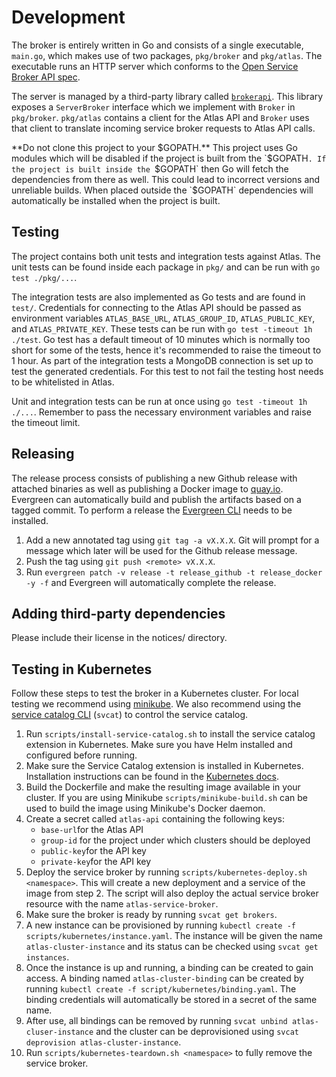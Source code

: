 # Development

The broker is entirely written in Go and consists of a single executable, `main.go`, which makes use of two packages, `pkg/broker` and `pkg/atlas`. The executable runs an HTTP server which conforms to the [Open Service Broker API spec](https://github.com/openservicebrokerapi/servicebroker/blob/master/spec.md).

The server is managed by a third-party library called [`brokerapi`](https://github.com/pivotal-cf/brokerapi). This library exposes a `ServerBroker` interface which we implement with `Broker` in `pkg/broker`. `pkg/atlas` contains a client for the Atlas API and `Broker` uses that client to translate incoming service broker requests to Atlas API calls.

**Do not clone this project to your $GOPATH.** This project uses Go modules which will be disabled if the project is built from the `$GOPATH`. If the project is built inside the `$GOPATH` then Go will fetch the dependencies from there as well. This could lead to incorrect versions and unreliable builds. When placed outside the `$GOPATH` dependencies will automatically be installed when the project is built.

## Testing

The project contains both unit tests and integration tests against Atlas. The unit tests can be found inside each package in `pkg/` and can be run with `go test ./pkg/...`.

The integration tests are also implemented as Go tests and are found in `test/`. Credentials for connecting to the Atlas API should be passed as environment variables `ATLAS_BASE_URL`, `ATLAS_GROUP_ID`, `ATLAS_PUBLIC_KEY`, and `ATLAS_PRIVATE_KEY`. These tests can be run with `go test -timeout 1h ./test`. Go test has a default timeout of 10 minutes which is normally too short for some of the tests, hence it's recommended to raise the timeout to 1 hour. As part of the integration tests a MongoDB connection is set up to test the generated credentials. For this test to not fail the testing host needs to be whitelisted in Atlas.

Unit and integration tests can be run at once using `go test -timeout 1h ./...`. Remember to pass the necessary environment variables and raise the timeout limit.

## Releasing

The release process consists of publishing a new Github release with attached binaries as well as publishing a Docker image to [quay.io](https://quay.io). Evergreen can automatically build and publish the artifacts based on a tagged commit. To perform a release the [Evergreen CLI](https://github.com/evergreen-ci/evergreen/wiki/Using-the-Command-Line-Tool) needs to be installed.

1. Add a new annotated tag using `git tag -a vX.X.X`. Git will prompt for a message which later will be used for the Github release message.
2. Push the tag using `git push <remote> vX.X.X`.
3. Run `evergreen patch -v release -t release_github -t release_docker -y -f` and Evergreen will automatically complete the release.

## Adding third-party dependencies

Please include their license in the notices/ directory.

## Testing in Kubernetes

Follow these steps to test the broker in a Kubernetes cluster. For local testing we recommend using [minikube](https://kubernetes.io/docs/setup/learning-environment/minikube/). We also recommend using the [service catalog CLI](https://github.com/kubernetes-sigs/service-catalog/blob/master/docs/cli.md) (`svcat`) to control the service catalog.

1. Run `scripts/install-service-catalog.sh` to install the service catalog extension in Kubernetes.
   Make sure you have Helm installed and configured before running.
2. Make sure the Service Catalog extension is installed in Kubernetes. Installation instructions can
   be found in the [Kubernetes docs](https://kubernetes.io/docs/tasks/service-catalog/install-service-catalog-using-helm/).
3. Build the Dockerfile and make the resulting image available in your cluster. If you are using
   Minikube `scripts/minikube-build.sh` can be used to build the image using Minikube's Docker
   daemon.
4. Create a secret called `atlas-api` containing the following keys:
   - `base-url`for the Atlas API
   - `group-id` for the project under which clusters should be deployed
   - `public-key`for the API key
   - `private-key`for the API key
5. Deploy the service broker by running `scripts/kubernetes-deploy.sh <namespace>`. This will create
   a new deployment and a service of the image from step 2. The script will also deploy the actual service broker resource with the
   name `atlas-service-broker`.
6. Make sure the broker is ready by running `svcat get brokers`.
7. A new instance can be provisioned by running `kubectl create -f
   scripts/kubernetes/instance.yaml`. The instance will be given the name `atlas-cluster-instance`
   and its status can be checked using `svcat get instances`.
8. Once the instance is up and running, a binding can be created to gain access. A binding named
   `atlas-cluster-binding` can be created by running `kubectl create -f
   script/kubernetes/binding.yaml`. The binding credentials will automatically be stored in a secret
   of the same name.
9. After use, all bindings can be removed by running `svcat unbind atlas-cluser-instance` and the
   cluster can be deprovisioned using `svcat deprovision atlas-cluster-instance`.
10. Run `scripts/kubernetes-teardown.sh <namespace>` to fully remove the service broker.
